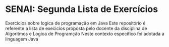 # SENAI: Segunda Lista de Exercícios
Exercícios sobre logica de programação em Java
Este repositório é referente a lista de execicios proposta pelo docente da disciplina de Algoritmos e Logica de Programção
Neste contexto específico foi adotada a linguagem Java

